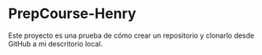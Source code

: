 # PrepCourse-Henry
Este proyecto es una prueba de cómo crear un repositorio y clonarlo desde GitHub a mi descritorio local.
